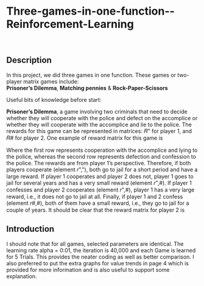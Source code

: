 # Three-games-in-one-function--Reinforcement-Learning
<br />

## Description

In this project, we did three games in one function. These games or two-player matrix games include: <br /> **Prisoner’s Dilemma**, **Matching pennies** & **Rock-Paper-Scissors** <br />

Useful bits of knowledge before start:
<br /> 

**Prisoner’s Dilemma**, a game involving two criminals that need to decide whether they will cooperate with the police and defect on the accomplice or whether they will
cooperate with the accomplice and lie to the police. The rewards for this game can be represented in matrices: 𝑅" for player 1, and 𝑅# for player 2. One example of reward matrix for this game is



Where the first row represents cooperation with the accomplice and lying to the police, whereas the second row represents defection and confession to the police. The rewards are from player 1’s perspective. Therefore, if both players cooperate (element 𝑟","), both go to jail for a short period and have a large reward. If player 1 cooperates and player 2 does not, player 1 goes to jail for several years and has a very small reward (element 𝑟",#). If player 1 confesses and player 2 cooperates (element 𝑟",#), player 1 has a very large reward, i.e., it does not go to jail at all. Finally, if player 1 and 2 confess (element 𝑟#,#), both of them have a small reward, i.e., they go to jail for a couple of years. It should be clear that the reward matrix for player 2 is



## Introduction 

I should note that for all games, selected parameters are identical. The learning rate alpha = 0:01, the iteration is 40,000 and each Game is learned for 5 Trials. This provides the neater coding as well as better comparison. I also preferred to put the extra graphs for value trends in page 4 which is provided for more information and
is also useful to support some explanation. 


